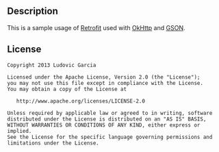 
Description
-------

This is a sample usage of [Retrofit][1] used with [OkHttp][2] and [GSON][3].


License
-------

    Copyright 2013 Ludovic Garcia

    Licensed under the Apache License, Version 2.0 (the "License");
    you may not use this file except in compliance with the License.
    You may obtain a copy of the License at

       http://www.apache.org/licenses/LICENSE-2.0

    Unless required by applicable law or agreed to in writing, software
    distributed under the License is distributed on an "AS IS" BASIS,
    WITHOUT WARRANTIES OR CONDITIONS OF ANY KIND, either express or implied.
    See the License for the specific language governing permissions and
    limitations under the License.



 [1]: http://square.github.io/retrofit/
 [2]: http://square.github.io/okhttp/
 [3]: https://code.google.com/p/google-gson/